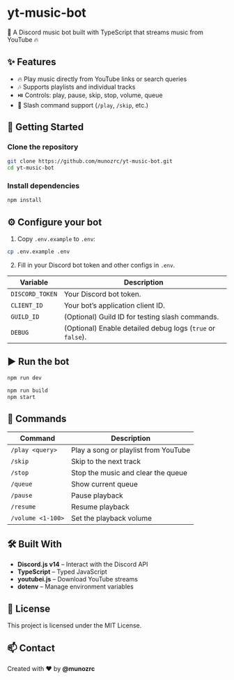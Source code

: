 # yt-music-bot

🎵 A Discord music bot built with TypeScript that streams music from YouTube 🔥

## ✨ Features

- 🔥 Play music directly from YouTube links or search queries
- 🎶 Supports playlists and individual tracks
- ⏯️ Controls: play, pause, skip, stop, volume, queue
- 📜 Slash command support (`/play`, `/skip`, etc.)

## 🚀 Getting Started

### Clone the repository

```bash
git clone https://github.com/munozrc/yt-music-bot.git
cd yt-music-bot
```

### Install dependencies

```bash
npm install
```

## ⚙️ Configure your bot

1. Copy `.env.example` to `.env`:

```bash
cp .env.example .env
```

2. Fill in your Discord bot token and other configs in `.env`.

| Variable        | Description                                                |
| --------------- | ---------------------------------------------------------- |
| `DISCORD_TOKEN` | Your Discord bot token.                                    |
| `CLIENT_ID`     | Your bot’s application client ID.                          |
| `GUILD_ID`      | (Optional) Guild ID for testing slash commands.            |
| `DEBUG`         | (Optional) Enable detailed debug logs (`true` or `false`). |


## ▶️ Run the bot

```bash
npm run dev
```

```bash
npm run build
npm start
```

## 📜 Commands

| Command           | Description                          |
| ----------------- | ------------------------------------ |
| `/play <query>`   | Play a song or playlist from YouTube |
| `/skip`           | Skip to the next track               |
| `/stop`           | Stop the music and clear the queue   |
| `/queue`          | Show current queue                   |
| `/pause`          | Pause playback                       |
| `/resume`         | Resume playback                      |
| `/volume <1-100>` | Set the playback volume              |

## 🛠️ Built With

- **Discord.js v14** – Interact with the Discord API
- **TypeScript** – Typed JavaScript
- **youtubei.js** – Download YouTube streams
- **dotenv** – Manage environment variables

## 📖 License

This project is licensed under the MIT License.

## 📫 Contact

Created with ❤️ by **@munozrc**

